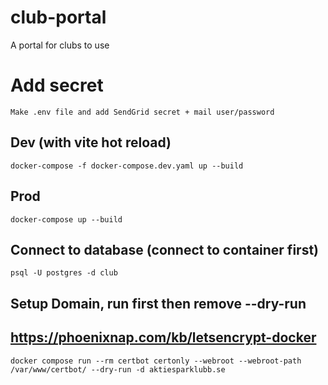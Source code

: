 # club-portal

A portal for clubs to use

# Add secret

`Make .env file and add SendGrid secret + mail user/password`

## Dev (with vite hot reload)

`docker-compose -f docker-compose.dev.yaml up --build`

## Prod

`docker-compose up --build`

## Connect to database (connect to container first)

`psql -U postgres -d club`

## Setup Domain, run first then remove --dry-run

## https://phoenixnap.com/kb/letsencrypt-docker

`docker compose run --rm certbot certonly --webroot --webroot-path /var/www/certbot/ --dry-run -d aktiesparklubb.se`
